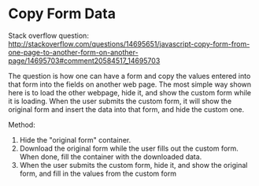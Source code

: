 Copy Form Data
============

Stack overflow question: http://stackoverflow.com/questions/14695651/javascript-copy-form-from-one-page-to-another-form-on-another-page/14695703#comment20584517_14695703

The question is how one can have a form and copy the values entered into that form into the fields on another web page. The most simple way shown here is to load the other webpage, hide it, and show the custom form while it is loading. When the user submits the custom form, it will show the original form and insert the data into that form, and hide the custom one.

Method:
1. Hide the "original form" container.
2. Download the original form while the user fills out the custom form. When done, fill the container with the downloaded data.
3. When the user submits the custom form, hide it, and show the original form, and fill in the values from the custom form
